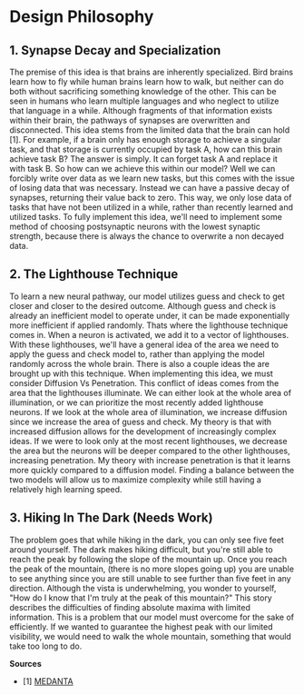 # Design Philosophy
## 1. Synapse Decay and Specialization
The premise of this idea is that brains are inherently specialized. Bird brains learn how to fly while human brains learn how to walk, but neither can do both without sacrificing something knowledge of the other. This can be seen in humans who learn multiple languages and who neglect to utilize that language in a while. Although fragments of that information exists within their brain, the pathways of synapses are overwritten and disconnected. This idea stems from the limited data that the brain can hold [1]. For example, if a brain only has enough storage to achieve a singular task, and that storage is currently occupied by task A, how can this brain achieve task B? The answer is simply. It can forget task A and replace it with task B. So how can we achieve this within our model? Well we can forcibly write over data as we learn new tasks, but this comes with the issue of losing data that was necessary. Instead we can have a passive decay of synapses, returning their value back to zero. This way, we only lose data of tasks that have not been utilized in a while, rather than recently learned and utilized tasks. To fully implement this idea, we'll need to implement some method of choosing postsynaptic neurons with the lowest synaptic strength, because there is always the chance to overwrite a non decayed data.

## 2. The Lighthouse Technique
To learn a new neural pathway, our model utilizes guess and check to get closer and closer to the desired outcome. Although guess and check is already an inefficient model to operate under, it can be made exponentially more inefficient if applied randomly. Thats where the lighthouse technique comes in. When a neuron is activated, we add it to a vector of lighthouses. With these lighthouses, we'll have a general idea of the area we need to apply the guess and check model to, rather than applying the model randomly across the whole brain. There is also a couple ideas the are brought up with this technique. When implementing this idea, we must consider Diffusion Vs Penetration. This conflict of ideas comes from the area that the lighthouses illuminate. We can either look at the whole area of illumination, or we can prioritize the most recently added lighthouse neurons. If we look at the whole area of illumination, we increase diffusion since we increase the area of guess and check. My theory is that with increased diffusion allows for the development of increasingly complex ideas. If we were to look only at the most recent lighthouses, we decrease the area but the neurons will be deeper compared to the other lighthouses, increasing penetration. My theory with increase penetration is that it learns more quickly compared to a diffusion model. Finding a balance between the two models will allow us to maximize complexity while still having a relatively high learning speed.

## 3. Hiking In The Dark (Needs Work)
The problem goes that while hiking in the dark, you can only see five feet around yourself. The dark makes hiking difficult, but you're still able to reach the peak by following the slope of the mountain up. Once you reach the peak of the mountain, (there is no more slopes going up) you are unable to see anything since you are still unable to see further than five feet in any direction. Although the vista is underwhelming, you wonder to yourself, "How do I know that I'm truly at the peak of this mountain?" This story describes the difficulties of finding absolute maxima with limited information. This is a problem that our model must overcome for the sake of efficiently. If we wanted to guarantee the highest peak with our limited visibility, we would need to walk the whole mountain, something that would take too long to do.

**Sources**
* [1] [MEDANTA](https://www.medanta.org/patient-education-blog/what-is-the-memory-capacity-of-a-human-brain)